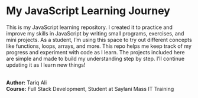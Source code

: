 <h1>My JavaScript Learning Journey</h1>

This is my JavaScript learning repository. I created it to practice and improve my skills in JavaScript by writing small programs, exercises, and mini projects. As a student, I’m using this space to try out different concepts like functions, loops, arrays, and more. This repo helps me keep track of my progress and experiment with code as I learn. The projects included here are simple and made to build my understanding step by step. I’ll continue updating it as I learn new things!
<br>
<br>

<b>Author:</b> Tariq Ali <br>
<b>Course:</b> Full Stack Development, Student at Saylani Mass IT Training
